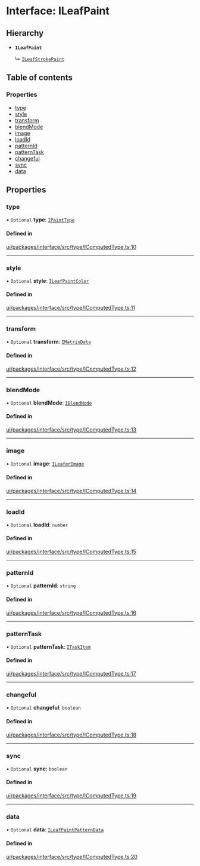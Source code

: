 # Interface: ILeafPaint

## Hierarchy

- **`ILeafPaint`**

  ↳ [`ILeafStrokePaint`](ILeafStrokePaint.md)

## Table of contents

### Properties

- [type](ILeafPaint.md#type)
- [style](ILeafPaint.md#style)
- [transform](ILeafPaint.md#transform)
- [blendMode](ILeafPaint.md#blendmode)
- [image](ILeafPaint.md#image)
- [loadId](ILeafPaint.md#loadid)
- [patternId](ILeafPaint.md#patternid)
- [patternTask](ILeafPaint.md#patterntask)
- [changeful](ILeafPaint.md#changeful)
- [sync](ILeafPaint.md#sync)
- [data](ILeafPaint.md#data)

## Properties

### type

• `Optional` **type**: [`IPaintType`](../modules.md#ipainttype)

#### Defined in

[ui/packages/interface/src/type/IComputedType.ts:10](https://github.com/leaferjs/leafer-ui/blob/4b7f368/packages/interface/src/type/IComputedType.ts#L10)

___

### style

• `Optional` **style**: [`ILeafPaintColor`](../modules.md#ileafpaintcolor)

#### Defined in

[ui/packages/interface/src/type/IComputedType.ts:11](https://github.com/leaferjs/leafer-ui/blob/4b7f368/packages/interface/src/type/IComputedType.ts#L11)

___

### transform

• `Optional` **transform**: [`IMatrixData`](IMatrixData.md)

#### Defined in

[ui/packages/interface/src/type/IComputedType.ts:12](https://github.com/leaferjs/leafer-ui/blob/4b7f368/packages/interface/src/type/IComputedType.ts#L12)

___

### blendMode

• `Optional` **blendMode**: [`IBlendMode`](../modules.md#iblendmode)

#### Defined in

[ui/packages/interface/src/type/IComputedType.ts:13](https://github.com/leaferjs/leafer-ui/blob/4b7f368/packages/interface/src/type/IComputedType.ts#L13)

___

### image

• `Optional` **image**: [`ILeaferImage`](ILeaferImage.md)

#### Defined in

[ui/packages/interface/src/type/IComputedType.ts:14](https://github.com/leaferjs/leafer-ui/blob/4b7f368/packages/interface/src/type/IComputedType.ts#L14)

___

### loadId

• `Optional` **loadId**: `number`

#### Defined in

[ui/packages/interface/src/type/IComputedType.ts:15](https://github.com/leaferjs/leafer-ui/blob/4b7f368/packages/interface/src/type/IComputedType.ts#L15)

___

### patternId

• `Optional` **patternId**: `string`

#### Defined in

[ui/packages/interface/src/type/IComputedType.ts:16](https://github.com/leaferjs/leafer-ui/blob/4b7f368/packages/interface/src/type/IComputedType.ts#L16)

___

### patternTask

• `Optional` **patternTask**: [`ITaskItem`](ITaskItem.md)

#### Defined in

[ui/packages/interface/src/type/IComputedType.ts:17](https://github.com/leaferjs/leafer-ui/blob/4b7f368/packages/interface/src/type/IComputedType.ts#L17)

___

### changeful

• `Optional` **changeful**: `boolean`

#### Defined in

[ui/packages/interface/src/type/IComputedType.ts:18](https://github.com/leaferjs/leafer-ui/blob/4b7f368/packages/interface/src/type/IComputedType.ts#L18)

___

### sync

• `Optional` **sync**: `boolean`

#### Defined in

[ui/packages/interface/src/type/IComputedType.ts:19](https://github.com/leaferjs/leafer-ui/blob/4b7f368/packages/interface/src/type/IComputedType.ts#L19)

___

### data

• `Optional` **data**: [`ILeafPaintPatternData`](ILeafPaintPatternData.md)

#### Defined in

[ui/packages/interface/src/type/IComputedType.ts:20](https://github.com/leaferjs/leafer-ui/blob/4b7f368/packages/interface/src/type/IComputedType.ts#L20)
